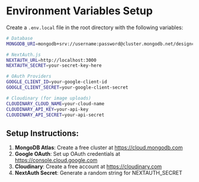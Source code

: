 # Environment Variables Setup

Create a `.env.local` file in the root directory with the following variables:

```bash
# Database
MONGODB_URI=mongodb+srv://username:password@cluster.mongodb.net/designconnect?retryWrites=true&w=majority

# NextAuth.js
NEXTAUTH_URL=http://localhost:3000
NEXTAUTH_SECRET=your-secret-key-here

# OAuth Providers
GOOGLE_CLIENT_ID=your-google-client-id
GOOGLE_CLIENT_SECRET=your-google-client-secret

# Cloudinary (for image uploads)
CLOUDINARY_CLOUD_NAME=your-cloud-name
CLOUDINARY_API_KEY=your-api-key
CLOUDINARY_API_SECRET=your-api-secret
```

## Setup Instructions:

1. **MongoDB Atlas**: Create a free cluster at https://cloud.mongodb.com
2. **Google OAuth**: Set up OAuth credentials at https://console.cloud.google.com
3. **Cloudinary**: Create a free account at https://cloudinary.com
4. **NextAuth Secret**: Generate a random string for NEXTAUTH_SECRET
